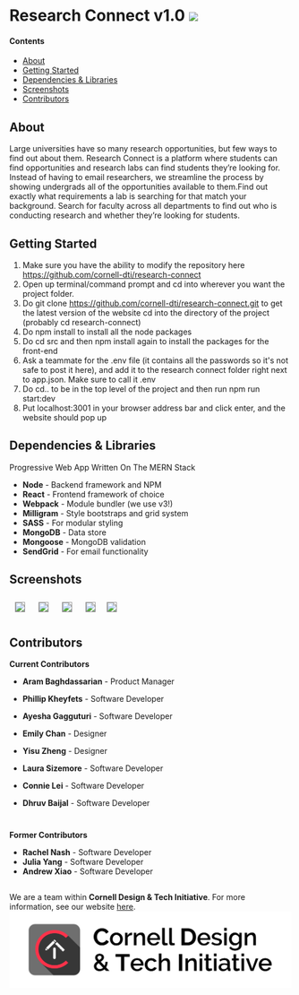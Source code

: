 # Research Connect v1.0 <img src="./src/images/LogoWithText.png" />
#### Contents
  - [About](#about)
  - [Getting Started](#getting-started)
  - [Dependencies & Libraries](#dependencies--libraries)
  - [Screenshots](#screenshots)
  - [Contributors](#contributors)

## About
Large universities have so many research opportunities, but few ways to find out about them. Research Connect is a platform where students can find opportunities and research labs can find students they’re looking for. Instead of having to email researchers, we streamline the process by showing undergrads all of the opportunities available to them.Find out exactly what requirements a lab is searching for that match your background. Search for faculty across all departments to find out who is conducting research and whether they’re looking for students.

## Getting Started
1. Make sure you have the ability to modify the repository here https://github.com/cornell-dti/research-connect
2. Open up terminal/command prompt and cd into wherever you want the project folder.
3. Do git clone https://github.com/cornell-dti/research-connect.git to get the latest version of the website
cd into the directory of the project  (probably cd research-connect)
4. Do npm install to install all the node packages
5. Do cd src and then npm install again to install the packages for the front-end
6. Ask a teammate for the .env file (it contains all the passwords so it's not safe to post it here), and add it to the research connect folder right next to app.json. Make sure to call it .env
7. Do cd.. to be in the top level of the project and then run npm run start:dev
8. Put localhost:3001 in your browser address bar and click enter, and the website should pop up

## Dependencies & Libraries
Progressive Web App Written On The MERN Stack
 * **Node** - Backend framework and NPM
 * **React** - Frontend framework of choice
 * **Webpack** - Module bundler (we use v3!)
 * **Milligram** - Style bootstraps and grid system
 * **SASS** - For modular styling
 * **MongoDB** - Data store
 * **Mongoose** - MongoDB validation
 * **SendGrid** - For email functionality

## Screenshots
<img src="https://raw.githubusercontent.com/cornell-dti/research-connect/master/Student%20faculty%20view.png" width="250px" style="margin: 10px; border: 1px rgba(0,0,0,0.4) solid;"> <img src="https://raw.githubusercontent.com/cornell-dti/research-connect/master/Student%20opportunity%20apply.png" width="250px" style="margin: 10px; border: 1px rgba(0,0,0,0.4) solid;"> <img src="https://raw.githubusercontent.com/cornell-dti/research-connect/master/Student%20opportunity%20view.png" width="250px" style="margin: 10px; border: 1px rgba(0,0,0,0.4) solid;"> <img src="https://raw.githubusercontent.com/cornell-dti/research-connect/master/Student%20single%20opportunity%20view.png" width="250px" style="margin: 10px; border: 1px rgba(0,0,0,0.4) solid;"><img src="https://raw.githubusercontent.com/cornell-dti/research-connect/master/Landing%20page.png" width="250px" style="margin: 10px; border: 1px rgba(0,0,0,0.4) solid;">

## Contributors
**Current Contributors**
 * **Aram Baghdassarian** - Product Manager

 * **Phillip Kheyfets** - Software Developer
 * **Ayesha Gagguturi** - Software Developer
 * **Emily Chan** - Designer
 * **Yisu Zheng** - Designer
 * **Laura Sizemore**  - Software Developer
 * **Connie Lei**  - Software Developer
 * **Dhruv Baijal**  - Software Developer
#
**Former Contributors**
 * **Rachel Nash** - Software Developer
 * **Julia Yang** - Software Developer
 * **Andrew Xiao** - Software Developer
##



We are a team within **Cornell Design & Tech Initiative**. For more information, see our website [here](https://cornelldti.org/).
<img src="https://raw.githubusercontent.com/cornell-dti/design/master/Branding/Wordmark/Dark%20Text/Transparent/Wordmark-Dark%20Text-Transparent%403x.png">
